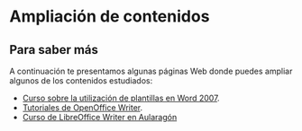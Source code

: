# Ampliación de contenidos

## Para saber más

A continuación te presentamos algunas páginas Web donde puedes ampliar algunos de los contenidos estudiados:

*   [Curso sobre la utilización de plantillas en Word 2007](http://office.microsoft.com/es-es/word-help/ahorrar-tiempo-con-las-plantillas-RZ010223218.aspx?CTT=1 "Curso utilización plantillas Word").
*   [Tutoriales de OpenOffice Writer](http://www.lasticenelaula.es/portal/index.php/ofimatica/writer "Tutoriales Write").
*   [Curso de LibreOffice Writer en Aularagón](https://catedu.gitbooks.io/libreoffice-writer/content/index0.html)